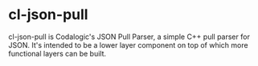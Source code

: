 cl-json-pull
============

cl-json-pull is Codalogic's JSON Pull Parser, a simple C++ pull parser for JSON.  It's intended to be a lower layer component on top of which more functional layers can be built.
